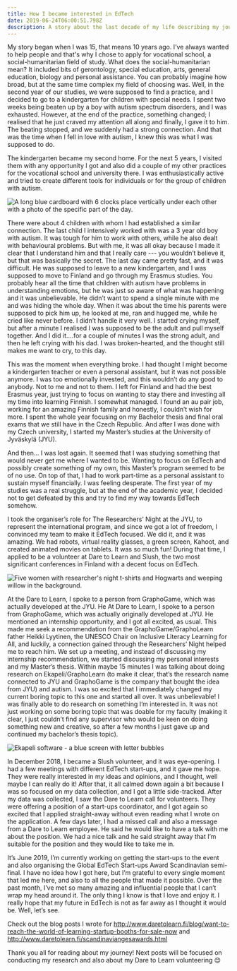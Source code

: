 ```yaml
---
title: How I became interested in EdTech
date: 2019-06-24T06:00:51.798Z
description: A story about the last decade of my life describing my journey towards EdTech
---
```

My story began when I was 15, that means 10 years ago. I’ve always wanted to help people and that's why I chose to apply for vocational school, a social-humanitarian field of study. What does the social-humanitarian mean? It included bits of gerontology, special education, arts, general education, biology and personal assistance. You can probably imagine how broad, but at the same time complex my field of choosing was. Well, in the second year of our studies, we were supposed to find a practice, and I decided to go to a kindergarten for children with special needs. I spent two weeks being beaten up by a boy with autism spectrum disorders, and I was exhausted. However, at the end of the practice, something changed; I realised that he just craved my attention all along and finally, I gave it to him. The beating stopped, and we suddenly had a strong connection. And that was the time when I fell in love with autism, I knew this was what I was supposed to do.

The kindergarten became my second home. For the next 5 years, I visited them with any opportunity I got and also did a couple of my other practices for the vocational school and university there. I was enthusiastically active and tried to create different tools for individuals or for the group of children with autism.

![A long blue cardboard with 6 clocks place vertically under each other with a photo of the specific part of the day.](/img/pomucky-1.png "A tool for better understanding of time.")

There were about 4 children with whom I had established a similar connection. The last child I intensively worked with was a 3 year old boy with autism. It was tough for him to work with others, while he also dealt with behavioural problems. But with me, it was all okay because I made it clear that I understand him and that I really care --- you wouldn’t believe it, but that was basically the secret. The last day came pretty fast, and it was difficult. He was supposed to leave to a new kindergarten, and I was supposed to move to Finland and go through my Erasmus studies. You probably hear all the time that children with autism have problems in understanding emotions, but he was just so aware of what was happening and it was unbelievable. He didn’t want to spend a single minute with me and was hiding the whole day. When it was about the time his parents were supposed to pick him up, he looked at me, ran and hugged me, while he cried like never before. I didn’t handle it very well. I started crying myself, but after a minute I realised I was supposed to be the adult and pull myself together.  And I did it....for a couple of minutes I was the strong adult, and then he left crying with his dad. I was broken-hearted, and the thought still makes me want to cry, to this day.

This was the moment when everything broke. I had thought I might become a kindergarten teacher or even a personal assistant, but it was not possible anymore. I was too emotionally invested, and this wouldn’t do any good to anybody. Not to me and not to them. I left for Finland and had the best Erasmus year, just trying to focus on wanting to stay there and investing all my time into learning Finnish. I somewhat managed. I found an au pair job, working for an amazing Finnish family and honestly, I couldn’t wish for more. I spent the whole year focusing on my Bachelor thesis and final oral exams that we still have in the Czech Republic. And after I was done with my Czech university, I started my Master’s studies at the University of Jyväskylä (JYU). 

And then... I was lost again. It seemed that I was studying something that would never get me where I wanted to be. Wanting to focus on EdTech and possibly create something of my own, this Master’s program seemed to be of no use. On top of that, I had to work part-time as a personal assistant to sustain myself financially. I was feeling desperate. The first year of my studies was a real struggle, but at the end of the academic year, I decided not to get defeated by this and try to find my way towards EdTech somehow.

I took the organiser’s role for The Researchers’ Night at the JYU, to represent the international program, and since we got a lot of freedom, I convinced my team to make it EdTech focused. We did it, and it was amazing. We had robots, virtual reality glasses, a green screen, Kahoot, and created animated movies on tablets. It was so much fun! During that time, I applied to be a volunteer at Dare to Learn and Slush, the two most significant conferences in Finland with a decent focus on EdTech.

![Five women with researcher's night t-shirts and Hogwarts and weeping willow in the background.](/img/9801cccc-b525-4c85-a979-3b79337c01e9.jpeg "My Research's Night team using a green screen to take a picture in Hogwarts. ")

At the Dare to Learn, I spoke to a person from GraphoGame, which was actually developed at the JYU. He At Dare to Learn, I spoke to a person from GraphoGame, which was actually originally developed at JYU. He mentioned an internship opportunity, and I got all excited, as usual. This made me seek a recommendation from the GraphoGame/GraphoLearn father Heikki Lyytinen, the UNESCO Chair on Inclusive Literacy Learning for All, and luckily, a connection gained through the Researchers’ Night helped me to reach him. We set up a meeting, and instead of discussing my internship recommendation, we started discussing my personal interests and my Master’s thesis. Within maybe 15 minutes I was talking about doing research on Ekapeli/GraphoLearn (to make it clear, that’s the research name connected to JYU and GraphoGame is the company that bought the idea from JYU) and autism. I was so excited that I immediately changed my current boring topic to this one and started all over. It was unbelievable! I was finally able to do research on something I’m interested in. It was not just working on some boring topic that was doable for my faculty (making it clear, I just couldn’t find any supervisor who would be keen on doing something new and creative, so after a few months I just gave up and continued my bachelor’s thesis topic).

![Ekapeli software - a blue screen with letter bubbles ](/img/ekapeli.png "Ekapeli software")

In December 2018, I became a Slush volunteer, and it was eye-opening. I had a few meetings with different EdTech start-ups, and it gave me hope. They were really interested in my ideas and opinions, and I thought, well maybe I can really do it! After that, it all calmed down again a bit because I was so focused on my data collection, and I got a little side-tracked. After my data was collected, I saw the Dare to Learn call for volunteers. They were offering a position of a start-ups coordinator, and I got again so excited that I applied straight-away without even reading what I wrote on the application. A few days later, I had a missed call and also a message from a Dare to Learn employee. He said he would like to have a talk with me about the position. We had a nice talk and he said straight away that I’m suitable for the position and they would like to take me in.

It’s June 2019, I’m currently working on getting the start-ups to the event and also organising the Global EdTech Start-ups Award Scandinavian semi-final. I have no idea how I got here, but I’m grateful to every single moment that led me here, and also to all the people that made it possible. Over the past month, I’ve met so many amazing and influential people that I can’t wrap my head around it. The only thing I know is that I love and enjoy it. I really hope that my future in EdTech is not as far away as I thought it would be. Well, let’s see.

Check out the blog posts I wrote for <http://www.daretolearn.fi/blog/want-to-reach-the-world-of-learning-startup-booths-for-sale-now> and <http://www.daretolearn.fi/scandinaviangesawards.html>

Thank you all for reading about my journey! Next posts will be focused on conducting my research and also about my Dare to Learn volunteering 😊
